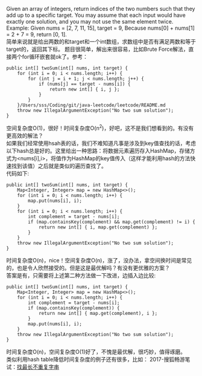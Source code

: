 Given an array of integers, return indices of the two numbers such that they add up to a specific target.
You may assume that each input would have exactly one solution, and you may not use the same element twice.
Example:
Given nums = [2, 7, 11, 15], target = 9,
Because nums[0] + nums[1] = 2 + 7 = 9,
return [0, 1].
</br>简单来说就是给出两数的和target和一个int数组，求数组中是否有满足两数和等于target的，返回其下标。
题目很简单，解出来很容易，比如Brute Force解法，直接两个for循环嵌套就ok了。参考：

<pre><code class="java">public int[] twoSum(int[] nums, int target) {
    for (int i = 0; i &lt; nums.length; i++) {
        for (int j = i + 1; j &lt; nums.length; j++) {
            if (nums[j] == target - nums[i]) {
                return new int[] { i, j };
            }
        }
    }/Users/sss/Coding/git/java-leetcode/leetcode/README.md
    throw new IllegalArgumentException("No two sum solution");
}
</code></pre>

空间复杂度O(1)，很好！时间复杂度O(n<sup>2</sup>)，好吧，这不是我们想看到的。有没有更高效的解法？
<br>如果我们经常使用hsah表的话，我们不难知道凡事是涉及到key值查找的话，考虑以下hash总是好的。这里给出一种思路：将数据元素遍历存入HashMap，存储方式为&lt;nums[i],i>，将值作为HashMap的key值传入（这样才能利用hash的方法快速找到该值）之后就是类似的遍历查找了。
<br>
代码如下:

<pre><code class="java">public int[] twoSum(int[] nums, int target) {
    Map&lt;Integer, Integer&gt; map = new HashMap&lt;&gt;();
    for (int i = 0; i &lt; nums.length; i++) {
        map.put(nums[i], i);
    }
    for (int i = 0; i &lt; nums.length; i++) {
        int complement = target - nums[i];
        if (map.containsKey(complement) &amp;&amp; map.get(complement) != i) {
            return new int[] { i, map.get(complement) };
        }
    }
    throw new IllegalArgumentException("No two sum solution");
}
</code></pre>

时间复杂度O(n)，nice！空间复杂度O(n)，涨了，没办法，拿空间换时间是常见的，也是令人欣然接受的。但是这是最优解吗？有没有更优雅的方案？
<br>答案是有，只需要将上述第二种方法做一下改进，边插入边比较:<br>

<pre><code class="java">public int[] twoSum(int[] nums, int target) {
    Map&lt;Integer, Integer&gt; map = new HashMap&lt;&gt;();
    for (int i = 0; i &lt; nums.length; i++) {
        int complement = target - nums[i];
        if (map.containsKey(complement)) {
            return new int[] { map.get(complement), i };
        }
        map.put(nums[i], i);
    }
    throw new IllegalArgumentException("No two sum solution");
}
</code></pre>

时间复杂度O(n)，空间复杂度O(1)好了，不愧是最优解，很巧妙，值得琢磨。
</br>类似利用hash table降低时间复杂度的例子还有很多，比如：
2017-搜狐畅游笔试：<a href="http://">找最长不重复字串</a>
